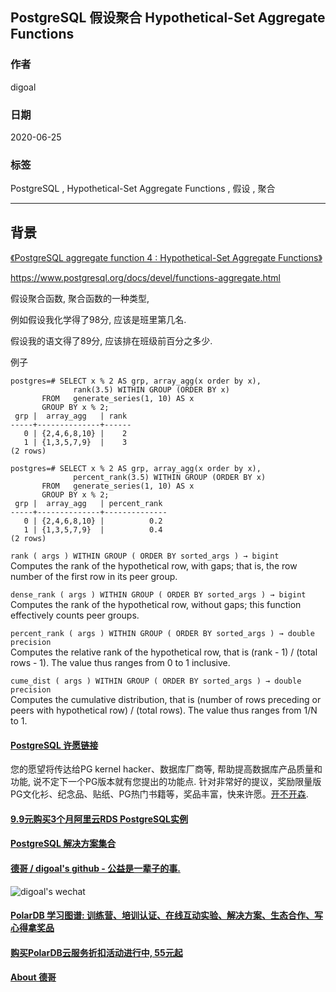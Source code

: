 ## PostgreSQL 假设聚合 Hypothetical-Set Aggregate Functions  
    
### 作者    
digoal    
    
### 日期    
2020-06-25    
    
### 标签    
PostgreSQL , Hypothetical-Set Aggregate Functions , 假设 , 聚合    
    
----    
    
## 背景    
[《PostgreSQL aggregate function 4 : Hypothetical-Set Aggregate Functions》](../201504/20150407_02.md)    
  
https://www.postgresql.org/docs/devel/functions-aggregate.html  
  
假设聚合函数, 聚合函数的一种类型,   
  
例如假设我化学得了98分, 应该是班里第几名.   
  
假设我的语文得了89分, 应该排在班级前百分之多少.  
  
例子  
  
```  
postgres=# SELECT x % 2 AS grp, array_agg(x order by x),           
              rank(3.5) WITHIN GROUP (ORDER BY x)   
       FROM   generate_series(1, 10) AS x   
       GROUP BY x % 2;  
 grp |  array_agg   | rank   
-----+--------------+------  
   0 | {2,4,6,8,10} |    2  
   1 | {1,3,5,7,9}  |    3  
(2 rows)  
  
postgres=# SELECT x % 2 AS grp, array_agg(x order by x),   
              percent_rank(3.5) WITHIN GROUP (ORDER BY x)   
       FROM   generate_series(1, 10) AS x   
       GROUP BY x % 2;  
 grp |  array_agg   | percent_rank   
-----+--------------+--------------  
   0 | {2,4,6,8,10} |          0.2  
   1 | {1,3,5,7,9}  |          0.4  
(2 rows)  
```  
  
```rank ( args ) WITHIN GROUP ( ORDER BY sorted_args ) → bigint```  
Computes the rank of the hypothetical row, with gaps; that is, the row number of the first row in its peer group.  
  
```dense_rank ( args ) WITHIN GROUP ( ORDER BY sorted_args ) → bigint```  
Computes the rank of the hypothetical row, without gaps; this function effectively counts peer groups.  
  
```percent_rank ( args ) WITHIN GROUP ( ORDER BY sorted_args ) → double precision```  
Computes the relative rank of the hypothetical row, that is (rank - 1) / (total rows - 1). The value thus ranges from 0 to 1 inclusive.  
  
```cume_dist ( args ) WITHIN GROUP ( ORDER BY sorted_args ) → double precision```  
Computes the cumulative distribution, that is (number of rows preceding or peers with hypothetical row) / (total rows). The value thus ranges from 1/N to 1.  
  
  
  
  
  
  
  
  
  
  
  
  
  
  
  
  
  
  
  
  
  
  
  
  
  
  
  
  
  
  
  
  
  
  
  
  
  
  
  
  
  
  
  
  
  
  
  
  
  
  
  
  
  
  
  
#### [PostgreSQL 许愿链接](https://github.com/digoal/blog/issues/76 "269ac3d1c492e938c0191101c7238216")
您的愿望将传达给PG kernel hacker、数据库厂商等, 帮助提高数据库产品质量和功能, 说不定下一个PG版本就有您提出的功能点. 针对非常好的提议，奖励限量版PG文化衫、纪念品、贴纸、PG热门书籍等，奖品丰富，快来许愿。[开不开森](https://github.com/digoal/blog/issues/76 "269ac3d1c492e938c0191101c7238216").  
  
  
#### [9.9元购买3个月阿里云RDS PostgreSQL实例](https://www.aliyun.com/database/postgresqlactivity "57258f76c37864c6e6d23383d05714ea")
  
  
#### [PostgreSQL 解决方案集合](https://yq.aliyun.com/topic/118 "40cff096e9ed7122c512b35d8561d9c8")
  
  
#### [德哥 / digoal's github - 公益是一辈子的事.](https://github.com/digoal/blog/blob/master/README.md "22709685feb7cab07d30f30387f0a9ae")
  
  
![digoal's wechat](../pic/digoal_weixin.jpg "f7ad92eeba24523fd47a6e1a0e691b59")
  
  
#### [PolarDB 学习图谱: 训练营、培训认证、在线互动实验、解决方案、生态合作、写心得拿奖品](https://www.aliyun.com/database/openpolardb/activity "8642f60e04ed0c814bf9cb9677976bd4")
  
  
#### [购买PolarDB云服务折扣活动进行中, 55元起](https://www.aliyun.com/activity/new/polardb-yunparter?userCode=bsb3t4al "e0495c413bedacabb75ff1e880be465a")
  
  
#### [About 德哥](https://github.com/digoal/blog/blob/master/me/readme.md "a37735981e7704886ffd590565582dd0")
  

